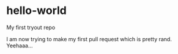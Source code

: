# hello-world
My first tryout repo

I am now trying to make my first pull request which is pretty rand. Yeehaaa...
